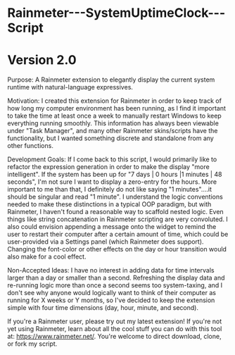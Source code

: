 # Rainmeter---SystemUptimeClock---Script
# Version 2.0 #

Purpose: A Rainmeter extension to elegantly display the current system runtime with natural-language expressives.

Motivation: I created this extension for Rainmeter in order to keep track of how long my computer environment has been running, as I find it important to take the time at least once a week to manually restart Windows to keep everything running smoothly. This information has always been viewable under "Task Manager", and many other Rainmeter skins/scripts have the functionality, but I wanted something discrete and standalone from any other functions.

Development Goals: If I come back to this script, I would primarily like to refactor the expression generation in order to make the display "more intelligent". If the system has been up for "7 days | 0 hours |1 minutes | 48 seconds", I'm not sure I want to display a zero-entry for the hours. More important to me than that, I definitely do not like saying "1 minutes"....it should be singular and read "1 minute". I understand the logic conventions needed to make these distinctions in a typical OOP paradigm, but with Rainmeter, I haven't found a reasonable way to scaffold nested logic. Even things like string concatenation in Rainmeter scripting are very convoluted. I also could envision appending a message onto the widget to remind the user to restart their computer after a certain amount of time, which could be user-provided via a Settings panel (which Rainmeter does support). Changing the font-color or other effects on the day or hour transition would also make for a cool effect.

Non-Accepted Ideas: I have no interest in adding data for time intervals larger than a day or smaller than a second. Refreshing the display data and re-running logic more than once a second seems too system-taxing, and I don't see why anyone would logically want to think of their computer as running for X weeks or Y months, so I've decided to keep the extension simple with four time dimensions (day, hour, minute, and second).

If you're a Rainmeter user, please try out my latest extension! If you're not yet using Rainmeter, learn about all the cool stuff you can do with this tool at: https://www.rainmeter.net/. You're welcome to direct download, clone, or fork my script.


